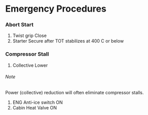 # Emergency Procedures

### Abort Start

1. Twist grip			Close
1. Starter				Secure after TOT stabilizes at 400 C or below

### Compressor Stall

1. Collective			Lower

###### Note
Power (collective) reduction will often eliminate compressor stalls.

1. ENG Anti-ice switch	ON
1. Cabin Heat Valve		ON

